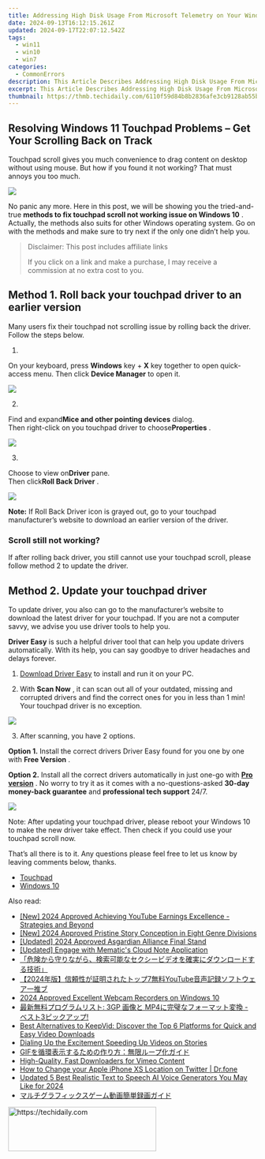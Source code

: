 ```yaml
---
title: Addressing High Disk Usage From Microsoft Telemetry on Your Windows 11 Machine
date: 2024-09-13T16:12:15.261Z
updated: 2024-09-17T22:07:12.542Z
tags:
  - win11
  - win10
  - win7
categories:
  - CommonErrors
description: This Article Describes Addressing High Disk Usage From Microsoft Telemetry on Your Windows 11 Machine
excerpt: This Article Describes Addressing High Disk Usage From Microsoft Telemetry on Your Windows 11 Machine
thumbnail: https://thmb.techidaily.com/6110f59d84b8b2836afe3cb9128ab55b4983bac7c041837cad5f3c0f9163df97.jpg
---
```


## Resolving Windows 11 Touchpad Problems – Get Your Scrolling Back on Track

Touchpad scroll gives you much convenience to drag content on desktop without using mouse. But how if you found it not working? That must annoys you too much.

![](https://images.drivereasy.com/wp-content/uploads/2017/07/img_59648fd6c4402.jpg)

 No panic any more. Here in this post, we will be showing you the tried-and-true **methods to fix touchpad scroll not working issue on Windows 10** . Actually, the methods also suits for other Windows operating system. Go on with the methods and make sure to try next if the only one didn’t help you.

>  Disclaimer: This post includes affiliate links
>
>  If you click on a link and make a purchase, I may receive a commission at no extra cost to you.
>

## Method 1\. Roll back your touchpad driver to an earlier version

 Many users fix their touchpad not scrolling issue by rolling back the driver. Follow the steps below.

1)

On your keyboard, press **Windows**  key + **X**  key together to open quick-access menu.
Then click **Device Manager**  to open it.

![](https://images.drivereasy.com/wp-content/uploads/2017/07/img_59647a68c0870.png)

 2)  

 Find and expand**Mice and other pointing devices** dialog.  
 Then right-click on you touchpad driver to choose**Properties** .

![](https://images.drivereasy.com/wp-content/uploads/2017/07/img_596584fcb1172.jpg)

 3)  

 Choose to view on**Driver** pane.  
 Then click**Roll Back Driver** .

![](https://images.drivereasy.com/wp-content/uploads/2017/07/img_5965873a68e49.jpg)

**Note:** If Roll Back Driver icon is grayed out, go to your touchpad manufacturer’s website to download an earlier version of the driver.

### Scroll still not working?

 If after rolling back driver, you still cannot use your touchpad scroll, please follow method 2 to update the driver.

## Method 2\. Update your touchpad driver

 To update driver, you also can go to the manufacturer’s website to download the latest driver for your touchpad. If you are not a computer savvy, we advise you use driver tools to help you.

**Driver Easy** is such a helpful driver tool that can help you update drivers automatically. With its help, you can say goodbye to driver headaches and delays forever.

 1) [Download Driver Easy](https://tools.techidaily.com/drivereasy/download/)   to install and run it on your PC.

 2) With **Scan Now** , it can scan out all of your outdated, missing and corrupted drivers and find the correct ones for you in less than 1 min! Your touchpad driver is no exception.

![](https://images.drivereasy.com/wp-content/uploads/2017/07/img_596486360d880.jpg)

3) After scanning, you have 2 options.

**Option 1.**   Install the correct drivers Driver Easy found for you one by one with **Free Version** .

**Option 2.**   Install all the correct drivers automatically in just one-go with **[Pro version](https://tools.techidaily.com/drivereasy/download/)**  . No worry to try it as it comes with a no-questions-asked **30-day money-back guarantee**  and **professional tech support**  24/7.

![](https://images.drivereasy.com/wp-content/uploads/2017/07/img_59658dc2dbeaa.jpg)

 Note: After updating your touchpad driver, please reboot your Windows 10 to make the new driver take effect. Then check if you could use your touchpad scroll now.

 That’s all there is to it. Any questions please feel free to let us know by leaving comments below, thanks.

* [Touchpad](https://tools.techidaily.com/drivereasy/download/)
* [Windows 10](https://tools.techidaily.com/drivereasy/download/)

<ins class="adsbygoogle"
     style="display:block"
     data-ad-format="autorelaxed"
     data-ad-client="ca-pub-7571918770474297"
     data-ad-slot="1223367746"></ins>

<ins class="adsbygoogle"
     style="display:block"
     data-ad-client="ca-pub-7571918770474297"
     data-ad-slot="8358498916"
     data-ad-format="auto"
     data-full-width-responsive="true"></ins>

<span class="atpl-alsoreadstyle">Also read:</span>
<div><ul>
<li><a href="https://youtube-data.techidaily.com/024-approved-achieving-youtube-earnings-excellence-strategies-and-beyond/"><u>[New] 2024 Approved Achieving YouTube Earnings Excellence - Strategies and Beyond</u></a></li>
<li><a href="https://fox-boxes.techidaily.com/new-2024-approved-pristine-story-conception-in-eight-genre-divisions/"><u>[New] 2024 Approved Pristine Story Conception in Eight Genre Divisions</u></a></li>
<li><a href="https://on-screen-recording.techidaily.com/updated-2024-approved-asgardian-alliance-final-stand/"><u>[Updated] 2024 Approved Asgardian Alliance Final Stand</u></a></li>
<li><a href="https://fox-boxes.techidaily.com/updated-engage-with-mematics-cloud-note-application/"><u>[Updated] Engage with Mematic's Cloud Note Application</u></a></li>
<li><a href="https://win-howtos.techidaily.com/44cm5y2x6zm644gl44kj5a6i44kk44gq44gm44kj44cb5qsc57si5yplusv6io944gq44k744kv44k344o844ot44oh44kq44ks56k65a6f44gr44oa44km44oz44ot44o844oj44gz44kl5oqa6kgt44cn.55/"><u>「危険から守りながら、検索可能なセクシービデオを確実にダウンロードする技術」</u></a></li>
<li><a href="https://win-howtos.techidaily.com/20247youtube/"><u>【2024年版】信頼性が証明されたトップ7無料YouTube音声記録ソフトウェア一推ブ</u></a></li>
<li><a href="https://remote-screen-capture.techidaily.com/2024-approved-excellent-webcam-recorders-on-windows-10/"><u>2024 Approved Excellent Webcam Recorders on Windows 10</u></a></li>
<li><a href="https://win-howtos.techidaily.com/3gp-mp4-3/"><u>最新無料プログラムリスト: 3GP 画像と MP4に完璧なフォーマット変換 - ベスト3ピックアップ!</u></a></li>
<li><a href="https://win-howtos.techidaily.com/best-alternatives-to-keepvid-discover-the-top-6-platforms-for-quick-and-easy-video-downloads/"><u>Best Alternatives to KeepVid: Discover the Top 6 Platforms for Quick and Easy Video Downloads</u></a></li>
<li><a href="https://article-files.techidaily.com/dialing-up-the-excitement-speeding-up-videos-on-stories/"><u>Dialing Up the Excitement Speeding Up Videos on Stories</u></a></li>
<li><a href="https://win-howtos.techidaily.com/1726027478579-gif/"><u>GIFを循環表示するための作り方：無限ループ化ガイド</u></a></li>
<li><a href="https://vimeo-videos.techidaily.com/high-quality-fast-downloaders-for-vimeo-content/"><u>High-Quality, Fast Downloaders for Vimeo Content</u></a></li>
<li><a href="https://location-social.techidaily.com/how-to-change-your-apple-iphone-xs-location-on-twitter-drfone-by-drfone-virtual-ios/"><u>How to Change your Apple iPhone XS Location on Twitter | Dr.fone</u></a></li>
<li><a href="https://ai-topics.techidaily.com/updated-5-best-realistic-text-to-speech-ai-voice-generators-you-may-like-for-2024/"><u>Updated 5 Best Realistic Text to Speech AI Voice Generators You May Like for 2024</u></a></li>
<li><a href="https://win-howtos.techidaily.com/44oe44or44ob44kw44op44ov44kj44od44kv44k544ky44o844og5yuv55s757ch5y2y6yyy55s744ks44kk44oj/"><u>マルチグラフィックスゲーム動画簡単録画ガイド</u></a></li>
</ul></div>

<!-- affiliate ads begin -->
<a href="https://aligracehair.sjv.io/c/5597632/1997643/19272" target="_top" id="1997643">
  <img src="//a.impactradius-go.com/display-ad/19272-1997643" border="0" alt="https://techidaily.com" width="300" height="90"/>
</a>
<img height="0" width="0" src="https://aligracehair.sjv.io/i/5597632/1997643/19272" style="position:absolute;visibility:hidden;" border="0" />
<!-- affiliate ads end -->

